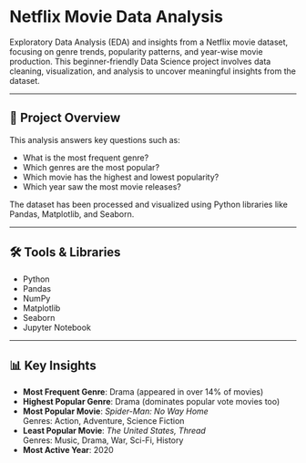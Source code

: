 
# Netflix Movie Data Analysis

Exploratory Data Analysis (EDA) and insights from a Netflix movie dataset, focusing on genre trends, popularity patterns, and year-wise movie production. This beginner-friendly Data Science project involves data cleaning, visualization, and analysis to uncover meaningful insights from the dataset.

---

## 📌 Project Overview

This analysis answers key questions such as:
- What is the most frequent genre?
- Which genres are the most popular?
- Which movie has the highest and lowest popularity?
- Which year saw the most movie releases?

The dataset has been processed and visualized using Python libraries like Pandas, Matplotlib, and Seaborn.

---

## 🛠️ Tools & Libraries

- Python
- Pandas
- NumPy
- Matplotlib
- Seaborn
- Jupyter Notebook

---

## 📊 Key Insights

- **Most Frequent Genre**: Drama (appeared in over 14% of movies)
- **Highest Popular Genre**: Drama (dominates popular vote movies too)
- **Most Popular Movie**: *Spider-Man: No Way Home*  
  Genres: Action, Adventure, Science Fiction
- **Least Popular Movie**: *The United States, Thread*  
  Genres: Music, Drama, War, Sci-Fi, History
- **Most Active Year**: 2020



